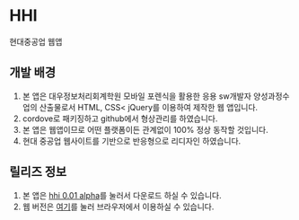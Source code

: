 # HHI
현대중공업 웹앱

## 개발 배경
1. 본 앱은 대우정보처리회계학원 모바일 포렌식을 활용한 응용 sw개발자 양성과정수업의 산출물로서 HTML, CSS< jQuery를 이용하여 제작한 웹 앱입니다.
2. cordove로 패키징하고 github에서 형상관리를 하였습니다.
3. 본 앱은 웹앱이므로 어떤 플랫폼이든 관계없이 100% 정상 동작할 것입니다.
4. 현대 중공업 웹사이트를 기반으로 반응형으로 리디자인 하였습니다. 



## 릴리즈 정보
1. 본 앱은 [hhi 0.01 alpha]()를 눌러서 다운로드 하실 수 있습니다. 
2. 웹 버전은 [여기](http://jhg097.dothome.co.kr/hhi)를 눌러 브라우저에서 이용하실 수 있습니다. 
